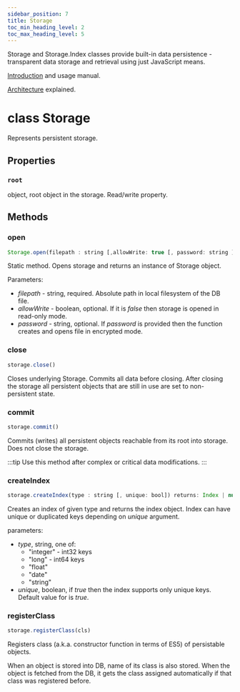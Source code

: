 ```yaml
---
sidebar_position: 7
title: Storage
toc_min_heading_level: 2
toc_max_heading_level: 5
---
```


Storage and Storage.Index classes provide built-in data persistence - transparent data storage and retrieval using just JavaScript means.

[Introduction](introduction.md) and usage manual.

[Architecture](architecture.md) explained.

# class Storage

Represents persistent storage.

## Properties

### `root`

object, root object in the storage. Read/write property.

## Methods

### open

```js
Storage.open(filepath : string [,allowWrite: true [, password: string ]] ) : storage | null
```

Static method. Opens storage and returns an instance of Storage object. 

Parameters:

* _filepath_ - string, required. Absolute path in local filesystem of the DB file.
* _allowWrite_ - boolean, optional. If it is _false_ then storage is opened in read-only mode.
* _password_ - string, optional. If _password_ is provided then the function creates and opens file in encrypted mode.

### close

```js
storage.close()
```

Closes underlying Storage. Commits all data before closing. After closing the storage all persistent objects that are still in use are set to non-persistent state.


### commit

```js
storage.commit()
````

Commits (writes) all persistent objects reachable from its root into storage. Does not close the storage.

:::tip
Use this method after complex or critical data modifications.
:::

### createIndex

```js
storage.createIndex(type : string [, unique: bool]) returns: Index | null
```

Creates an index of given type and returns the index object. Index can have unique or duplicated keys depending on _unique_ argument.

parameters:
- _type_, string, one of:
  + "integer" - int32 keys
  + "long" - int64 keys
  + "float"
  + "date" 
  + "string" 
- *unique*, boolean, if _true_ then the index supports only unique keys. Default value for  is *true*.

### registerClass

```js
storage.registerClass(cls)
```

Registers class (a.k.a. constructor function in terms of ES5) of persistable objects.

When an object is stored into DB, name of its class is also stored. When the object is fetched from the DB, it gets the class assigned automatically if that class was registered before.


